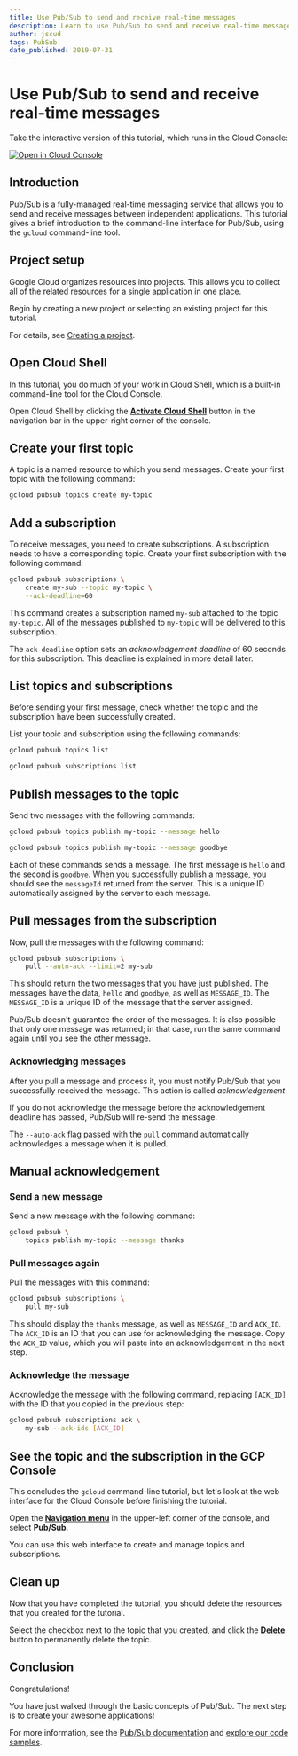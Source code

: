 ```yaml
---
title: Use Pub/Sub to send and receive real-time messages
description: Learn to use Pub/Sub to send and receive real-time messages.
author: jscud
tags: PubSub
date_published: 2019-07-31
---
```


# Use Pub/Sub to send and receive real-time messages

<walkthrough-devshell-precreate></walkthrough-devshell-precreate>

<walkthrough-alt>
Take the interactive version of this tutorial, which runs in the Cloud Console:

[![Open in Cloud Console](https://walkthroughs.googleusercontent.com/tutorial/resources/open-in-console-button.svg)](https://console.cloud.google.com/getting-started?walkthrough_tutorial_id=pubsub_quickstart)

</walkthrough-alt>

## Introduction

Pub/Sub is a fully-managed real-time messaging service that allows you to
send and receive messages between independent applications. This tutorial gives a brief
introduction to the command-line interface for Pub/Sub, using the `gcloud`
command-line tool.

## Project setup

Google Cloud organizes resources into projects. This allows you to
collect all of the related resources for a single application in one place.

Begin by creating a new project or selecting an existing project for this tutorial.

<walkthrough-project-setup></walkthrough-project-setup>

For details, see
[Creating a project](https://cloud.google.com/resource-manager/docs/creating-managing-projects#creating_a_project).

## Open Cloud Shell

In this tutorial, you do much of your work in Cloud Shell, which is a built-in command-line tool for the Cloud Console.

Open Cloud Shell by clicking the <walkthrough-cloud-shell-icon></walkthrough-cloud-shell-icon>[**Activate Cloud Shell**][spotlight-open-devshell] button in the navigation bar in the upper-right corner of the console.

## Create your first topic

A topic is a named resource to which you send messages. Create your first
topic with the following command:

```bash
gcloud pubsub topics create my-topic
```

## Add a subscription

To receive messages, you need to create subscriptions. A subscription needs to
have a corresponding topic. Create your first subscription with the following
command:

```bash
gcloud pubsub subscriptions \
    create my-sub --topic my-topic \
    --ack-deadline=60
```

This command creates a subscription named `my-sub` attached to the topic
`my-topic`. All of the messages published to `my-topic` will be delivered to this
subscription.

The `ack-deadline` option sets an *acknowledgement deadline* of 60 seconds
for this subscription. This deadline is explained in more detail later.

## List topics and subscriptions

Before sending your first message, check whether the topic and the subscription
have been successfully created. 

List your topic and subscription using the following commands:

```bash
gcloud pubsub topics list
```

```bash
gcloud pubsub subscriptions list
```

## Publish messages to the topic

Send two messages with the following commands:

```bash
gcloud pubsub topics publish my-topic --message hello
```

```bash
gcloud pubsub topics publish my-topic --message goodbye
```

Each of these commands sends a message. The first message is `hello` and the
second is `goodbye`. When you successfully publish a message, you should see the
`messageId` returned from the server. This is a unique ID automatically assigned
by the server to each message.

## Pull messages from the subscription

Now, pull the messages with the following command:

```bash
gcloud pubsub subscriptions \
    pull --auto-ack --limit=2 my-sub
```

This should return the two messages that you have just published. The messages have
the data, `hello` and `goodbye`, as well as `MESSAGE_ID`. The `MESSAGE_ID` is a
unique ID of the message that the server assigned.

Pub/Sub doesn't guarantee the order of the messages. It is also
possible that only one message was returned; in that case, run the same
command again until you see the other message.

### Acknowledging messages

After you pull a message and process it, you must notify Pub/Sub
that you successfully received the message. This action is called
*acknowledgement*.

If you do not acknowledge the message before the acknowledgement deadline has
passed, Pub/Sub will re-send the message.

The `--auto-ack` flag passed with the `pull` command automatically acknowledges
a message when it is pulled.

## Manual acknowledgement

### Send a new message

Send a new message with the following command:

```bash
gcloud pubsub \
    topics publish my-topic --message thanks
```

### Pull messages again

Pull the messages with this command:

```bash
gcloud pubsub subscriptions \
    pull my-sub
```

This should display the `thanks` message, as well as `MESSAGE_ID` and `ACK_ID`.
The `ACK_ID` is an ID that you can use for acknowledging the message. Copy
the `ACK_ID` value, which you will paste into an acknowledgement in the next
step.

### Acknowledge the message

Acknowledge the message with the following command, replacing `[ACK_ID]` with
the ID that you copied in the previous step:

```bash
gcloud pubsub subscriptions ack \
    my-sub --ack-ids [ACK_ID]
```

## See the topic and the subscription in the GCP Console

This concludes the `gcloud` command-line tutorial, but let's look at the web
interface for the Cloud Console before finishing the tutorial.

Open the [**Navigation menu**][spotlight-console-menu] in the upper-left corner of the console,
and select **Pub/Sub**.

<walkthrough-menu-navigation sectionId="CLOUDPUBSUB_SECTION"></walkthrough-menu-navigation>

You can use this web interface to create and manage topics and subscriptions.

## Clean up

Now that you have completed the tutorial, you should delete the resources that you created for the
tutorial.

Select the checkbox next to the topic that you created, and click the [**Delete**][spotlight-delete-button]
button to permanently delete the topic.

## Conclusion

Congratulations!

<walkthrough-conclusion-trophy></walkthrough-conclusion-trophy>

You have just walked through the basic concepts of Pub/Sub.
The next step is to create your awesome applications!

For more information, see the [Pub/Sub documentation][pubsub-docs]
and [explore our code samples](https://cloud.google.com/pubsub/docs/quickstart-client-libraries).

[pubsub-docs]: https://cloud.google.com/pubsub/docs/
[spotlight-console-menu]: walkthrough://spotlight-pointer?spotlightId=console-nav-menu
[spotlight-delete-button]: walkthrough://spotlight-pointer?cssSelector=.p6n-icon-delete
[spotlight-open-devshell]: walkthrough://spotlight-pointer?spotlightId=devshell-activate-button
